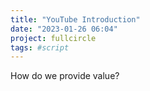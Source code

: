 ```yaml
---
title: "YouTube Introduction"
date: "2023-01-26 06:04"
project: fullcircle
tags: #script
---
```


How do we provide value?
